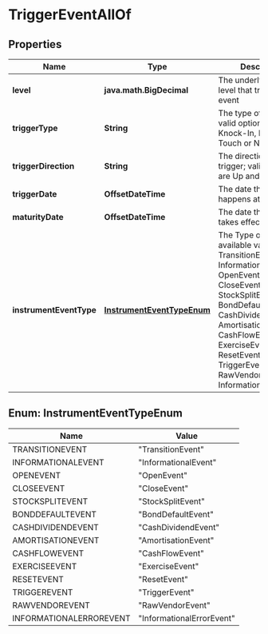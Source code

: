 

# TriggerEventAllOf


## Properties

Name | Type | Description | Notes
------------ | ------------- | ------------- | -------------
**level** | **java.math.BigDecimal** | The underlying price level that triggers the event | 
**triggerType** | **String** | The type of the trigger; valid options are Knock-In, Knock-Out, Touch or No-Touch | 
**triggerDirection** | **String** | The direction of the trigger; valid options are Up and Down | 
**triggerDate** | **OffsetDateTime** | The date the trigger happens at. | 
**maturityDate** | **OffsetDateTime** | The date the trigger takes effect. | 
**instrumentEventType** | [**InstrumentEventTypeEnum**](#InstrumentEventTypeEnum) | The Type of Event. The available values are: TransitionEvent, InformationalEvent, OpenEvent, CloseEvent, StockSplitEvent, BondDefaultEvent, CashDividendEvent, AmortisationEvent, CashFlowEvent, ExerciseEvent, ResetEvent, TriggerEvent, RawVendorEvent, InformationalErrorEvent | 



## Enum: InstrumentEventTypeEnum

Name | Value
---- | -----
TRANSITIONEVENT | &quot;TransitionEvent&quot;
INFORMATIONALEVENT | &quot;InformationalEvent&quot;
OPENEVENT | &quot;OpenEvent&quot;
CLOSEEVENT | &quot;CloseEvent&quot;
STOCKSPLITEVENT | &quot;StockSplitEvent&quot;
BONDDEFAULTEVENT | &quot;BondDefaultEvent&quot;
CASHDIVIDENDEVENT | &quot;CashDividendEvent&quot;
AMORTISATIONEVENT | &quot;AmortisationEvent&quot;
CASHFLOWEVENT | &quot;CashFlowEvent&quot;
EXERCISEEVENT | &quot;ExerciseEvent&quot;
RESETEVENT | &quot;ResetEvent&quot;
TRIGGEREVENT | &quot;TriggerEvent&quot;
RAWVENDOREVENT | &quot;RawVendorEvent&quot;
INFORMATIONALERROREVENT | &quot;InformationalErrorEvent&quot;




